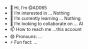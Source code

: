 - 👋 Hi, I’m @AD065
- 👀 I’m interested in ... Nothing
- 🌱 I’m currently learning ... Nothing
- 💞️ I’m looking to collaborate on ... AI
- 📫 How to reach me ...this account
- 😄 Pronouns: ... 
- ⚡ Fun fact: ...

<!---
AD065/AD065 is a ✨ special ✨ repository because its `README.md` (this file) appears on your GitHub profile.
You can click the Preview link to take a look at your changes.
--->
